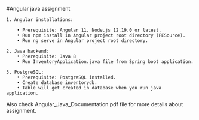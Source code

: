 #Angular java assignment

    1. Angular installations:
		
	    • Prerequisite: Angular 11, Node.js 12.19.0 or latest.
	    • Run npm install in Angular project root directory (FESource).
	    • Run ng serve in Angular project root directory.

    2. Java backend:
	    • Prerequisite: Java 8
	    • Run InventoryApplication.java file from Spring boot application.

    3. PostgreSQL:
	    • Prerequisite: PostgreSQL installed.
	    • Create database inventorydb.
	    • Table will get created in database when you run java application.

Also check Angular_Java_Documentation.pdf file for more details about assignment.
